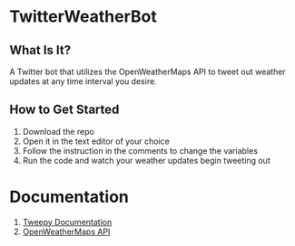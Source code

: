 # TwitterWeatherBot

## What Is It?

A Twitter bot that utilizes the OpenWeatherMaps API to tweet out weather updates at any time interval you desire.

## How to Get Started

  1. Download the repo
  2. Open it in the text editor of your choice
  3. Follow the instruction in the comments to change the variables 
  4. Run the code and watch your weather updates begin tweeting out
  
# Documentation
  1. [Tweepy Documentation](http://docs.tweepy.org/en/v3.5.0/api.html)
  2. [OpenWeatherMaps API](https://openweathermap.org/api)
